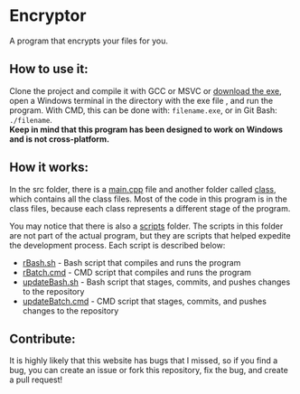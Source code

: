 # Encryptor
A program that encrypts your files for you.

## How to use it:
Clone the project and compile it with GCC or MSVC or [download the exe](https://github.com/dvptl68/Encryptor/blob/master/bin/out.exe?raw=true), open a Windows terminal in the directory with the exe file , and run the program. With CMD, this can be done with: `filename.exe`, or in Git Bash: `./filename`.  
**Keep in mind that this program has been designed to work on Windows and is not cross-platform.**

## How it works:
In the src folder, there is a [main.cpp](https://github.com/dvptl68/Encryptor/blob/master/src/main.cpp) file and another folder called [class](https://github.com/dvptl68/Encryptor/tree/master/src/class), which contains all the class files. Most of the code in this program is in the class files, because each class represents a different stage of the program.  
  
You may notice that there is also a [scripts](https://github.com/dvptl68/Encryptor/tree/master/scripts) folder. The scripts in this folder are not part of the actual program, but they are scripts that helped expedite the development process. Each script is described below: 
- [rBash.sh](https://github.com/dvptl68/Encryptor/blob/master/scripts/rBash.sh) - Bash script that compiles and runs the program
- [rBatch.cmd](https://github.com/dvptl68/Encryptor/blob/master/scripts/rBatch.cmd) - CMD script that compiles and runs the program
- [updateBash.sh](https://github.com/dvptl68/Encryptor/blob/master/scripts/updateBash.sh) - Bash script that stages, commits, and pushes changes to the repository
- [updateBatch.cmd](https://github.com/dvptl68/Encryptor/blob/master/scripts/updateBatch.cmd) - CMD script that stages, commits, and pushes changes to the repository

## Contribute:
It is highly likely that this website has bugs that I missed, so if you find a bug, you can create an issue or fork this repository, fix the bug, and create a pull request!
